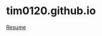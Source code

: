 # tim0120.github.io

[Resume](https://github.com/tim0120/tim0120.github.io/blob/main/files/resume-04-2023.pdf)
